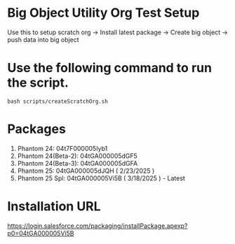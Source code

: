 # Big Object Utility Org Test Setup
Use this to setup scratch org -> Install latest package -> Create big object -> push data into big object


# Use the following command to run the script.
`bash scripts/createScratchOrg.sh`

# Packages

1. Phantom 24: 04t7F000005Iyb1
2. Phantom 24(Beta-2): 04tGA000005dGF5
3. Phantom 24(Beta-3): 04tGA000005dGFA
4. Phantom 25: 04tGA000005dJQH ( 2/23/2025 ) 
5. Phantom 25 Spl: 04tGA000005Vi5B ( 3/18/2025 )  - Latest


# Installation URL	

https://login.salesforce.com/packaging/installPackage.apexp?p0=04tGA000005Vi5B
